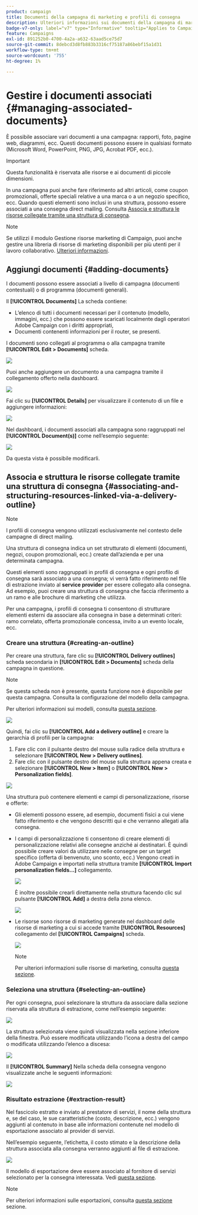 ```yaml
---
product: campaign
title: Documenti della campagna di marketing e profili di consegna
description: Ulteriori informazioni sui documenti della campagna di marketing e sui profili di consegna
badge-v7-only: label="v7" type="Informative" tooltip="Applies to Campaign Classic v7 only"
feature: Campaigns
exl-id: 891252b0-4700-4a2a-a632-63aad5ce75d7
source-git-commit: 8debcd3d8fb883b3316cf75187a86bebf15a1d31
workflow-type: tm+mt
source-wordcount: '755'
ht-degree: 1%

---
```


# Gestire i documenti associati {#managing-associated-documents}

È possibile associare vari documenti a una campagna: rapporti, foto, pagine web, diagrammi, ecc. Questi documenti possono essere in qualsiasi formato (Microsoft Word, PowerPoint, PNG, JPG, Acrobat PDF, ecc.).

>[!IMPORTANT]
>
>Questa funzionalità è riservata alle risorse e ai documenti di piccole dimensioni.

In una campagna puoi anche fare riferimento ad altri articoli, come coupon promozionali, offerte speciali relative a una marca o a un negozio specifico, ecc. Quando questi elementi sono inclusi in una struttura, possono essere associati a una consegna direct mailing. Consulta [Associa e struttura le risorse collegate tramite una struttura di consegna](#associating-and-structuring-resources-linked-via-a-delivery-outline).

>[!NOTE]
>
>Se utilizzi il modulo Gestione risorse marketing di Campaign, puoi anche gestire una libreria di risorse di marketing disponibili per più utenti per il lavoro collaborativo. [Ulteriori informazioni](../../mrm/using/managing-marketing-resources.md).

## Aggiungi documenti {#adding-documents}

I documenti possono essere associati a livello di campagna (documenti contestuali) o di programma (documenti generali).

Il **[!UICONTROL Documents]** La scheda contiene:

* L’elenco di tutti i documenti necessari per il contenuto (modello, immagini, ecc.) che possono essere scaricati localmente dagli operatori Adobe Campaign con i diritti appropriati,
* Documenti contenenti informazioni per il router, se presenti.

I documenti sono collegati al programma o alla campagna tramite **[!UICONTROL Edit > Documents]** scheda.

![](assets/s_ncs_user_op_add_document.png)

Puoi anche aggiungere un documento a una campagna tramite il collegamento offerto nella dashboard.

![](assets/add_a_document_in_op.png)

Fai clic su **[!UICONTROL Details]** per visualizzare il contenuto di un file e aggiungere informazioni:

![](assets/s_ncs_user_op_add_document_details.png)

Nel dashboard, i documenti associati alla campagna sono raggruppati nel **[!UICONTROL Document(s)]** come nell’esempio seguente:

![](assets/s_ncs_user_op_edit_document.png)

Da questa vista è possibile modificarli.

## Associa e struttura le risorse collegate tramite una struttura di consegna {#associating-and-structuring-resources-linked-via-a-delivery-outline}

>[!NOTE]
>
>I profili di consegna vengono utilizzati esclusivamente nel contesto delle campagne di direct mailing.

Una struttura di consegna indica un set strutturato di elementi (documenti, negozi, coupon promozionali, ecc.) create dall’azienda e per una determinata campagna.

Questi elementi sono raggruppati in profili di consegna e ogni profilo di consegna sarà associato a una consegna; vi verrà fatto riferimento nel file di estrazione inviato al **service provider** per essere collegato alla consegna. Ad esempio, puoi creare una struttura di consegna che faccia riferimento a un ramo e alle brochure di marketing che utilizza.

Per una campagna, i profili di consegna ti consentono di strutturare elementi esterni da associare alla consegna in base a determinati criteri: ramo correlato, offerta promozionale concessa, invito a un evento locale, ecc.

### Creare una struttura {#creating-an-outline}

Per creare una struttura, fare clic su **[!UICONTROL Delivery outlines]** scheda secondaria in **[!UICONTROL Edit > Documents]** scheda della campagna in questione.

>[!NOTE]
>
>Se questa scheda non è presente, questa funzione non è disponibile per questa campagna. Consulta la configurazione del modello della campagna.
>   
>Per ulteriori informazioni sui modelli, consulta [questa sezione](../../campaign/using/marketing-campaign-templates.md#campaign-templates).

![](assets/s_ncs_user_op_composition_link.png)

Quindi, fai clic su **[!UICONTROL Add a delivery outline]** e creare la gerarchia di profili per la campagna:

1. Fare clic con il pulsante destro del mouse sulla radice della struttura e selezionare **[!UICONTROL New > Delivery outlines]**.
1. Fare clic con il pulsante destro del mouse sulla struttura appena creata e selezionare **[!UICONTROL New > Item]** o **[!UICONTROL New > Personalization fields]**.

![](assets/s_ncs_user_op_add_composition.png)

Una struttura può contenere elementi e campi di personalizzazione, risorse e offerte:

* Gli elementi possono essere, ad esempio, documenti fisici a cui viene fatto riferimento e che vengono descritti qui e che verranno allegati alla consegna.
* I campi di personalizzazione ti consentono di creare elementi di personalizzazione relativi alle consegne anziché ai destinatari. È quindi possibile creare valori da utilizzare nelle consegne per un target specifico (offerta di benvenuto, uno sconto, ecc.) Vengono creati in Adobe Campaign e importati nella struttura tramite **[!UICONTROL Import personalization fields...]** collegamento.

   ![](assets/s_ncs_user_op_add_composition_field.png)

   È inoltre possibile crearli direttamente nella struttura facendo clic sul pulsante **[!UICONTROL Add]** a destra della zona elenco.

   ![](assets/s_ncs_user_op_add_composition_field_button.png)

* Le risorse sono risorse di marketing generate nel dashboard delle risorse di marketing a cui si accede tramite **[!UICONTROL Resources]** collegamento del **[!UICONTROL Campaigns]** scheda.

   ![](assets/s_ncs_user_mkg_resource_ovv.png)

   >[!NOTE]
   >
   >Per ulteriori informazioni sulle risorse di marketing, consulta [questa sezione](../../mrm/using/managing-marketing-resources.md).

### Seleziona una struttura {#selecting-an-outline}

Per ogni consegna, puoi selezionare la struttura da associare dalla sezione riservata alla struttura di estrazione, come nell’esempio seguente:

![](assets/s_ncs_user_op_select_composition.png)

La struttura selezionata viene quindi visualizzata nella sezione inferiore della finestra. Può essere modificata utilizzando l’icona a destra del campo o modificata utilizzando l’elenco a discesa:

![](assets/s_ncs_user_op_select_composition_b.png)

Il **[!UICONTROL Summary]** Nella scheda della consegna vengono visualizzate anche le seguenti informazioni:

![](assets/s_ncs_user_op_select_composition_c.png)

### Risultato estrazione {#extraction-result}

Nel fascicolo estratto e inviato al prestatore di servizi, il nome della struttura e, se del caso, le sue caratteristiche (costo, descrizione, ecc.) vengono aggiunti al contenuto in base alle informazioni contenute nel modello di esportazione associato al provider di servizi.

Nell’esempio seguente, l’etichetta, il costo stimato e la descrizione della struttura associata alla consegna verranno aggiunti al file di estrazione.

![](assets/s_ncs_user_op_composition_in_export_template.png)

Il modello di esportazione deve essere associato al fornitore di servizi selezionato per la consegna interessata. Vedi [questa sezione](../../campaign/using/providers--stocks-and-budgets.md#creating-service-providers-and-their-cost-structures).

>[!NOTE]
>
>Per ulteriori informazioni sulle esportazioni, consulta [questa sezione](../../platform/using/get-started-data-import-export.md) sezione.
